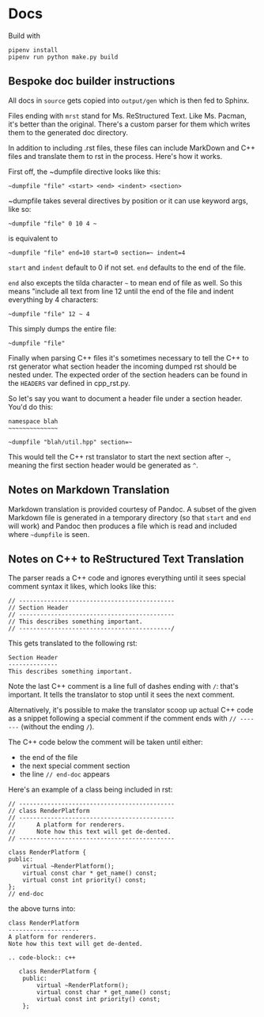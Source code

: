 # Docs

Build with

    pipenv install
    pipenv run python make.py build

## Bespoke doc builder instructions

All docs in `source` gets copied into `output/gen` which is then fed to Sphinx.

Files ending with `mrst` stand for Ms. ReStructured Text. Like Ms. Pacman, it's better than the original. There's a custom parser for them which writes them to the generated doc directory.

In addition to including .rst files, these files can include MarkDown and C++ files and translate them to rst in the process. Here's how it works.

First off, the ~dumpfile directive looks like this:

    ~dumpfile "file" <start> <end> <indent> <section>

~dumpfile takes several directives by position or it can use keyword args, like so:

    ~dumpfile "file" 0 10 4 ~

is equivalent to

    ~dumpfile "file" end=10 start=0 section=~ indent=4

`start` and `indent` default to 0 if not set. `end` defaults to the end of the file.

`end` also excepts the tilda character `~` to mean end of file as well. So this means "include all text from line 12 until the end of the file and indent everything by 4 characters:

    ~dumpfile "file" 12 ~ 4

This simply dumps the entire file:

    ~dumpfile "file"

Finally when parsing C++ files it's sometimes necessary to tell the C++ to rst generator what section header the incoming dumped rst should be nested under. The expected order of the section headers can be found in the `HEADERS` var defined in cpp_rst.py.

So let's say you want to document a header file under a section header. You'd do this:

    namespace blah
    ~~~~~~~~~~~~~~

    ~dumpfile "blah/util.hpp" section=~

This would tell the C++ rst translator to start the next section after `~`, meaning the first section header would be generated as `^`.

## Notes on Markdown Translation

Markdown translation is provided courtesy of Pandoc. A subset of the given Markdown file is generated in a temporary directory (so that `start` and `end` will work) and Pandoc then produces a file which is read and included where `~dumpfile` is seen.

## Notes on C++ to ReStructured Text Translation

The parser reads a C++ code and ignores everything until it sees special comment syntax it likes, which looks like this:

    // --------------------------------------------
    // Section Header
    // --------------------------------------------
    // This describes something important.
    // -------------------------------------------/

This gets translated to the following rst:

    Section Header
    --------------
    This describes something important.

Note the last C++ comment is a line full of dashes ending with `/`: that's important. It tells the translator to stop until it sees the next comment.

Alternatively, it's possible to make the translator scoop up actual C++ code as a snippet following a special comment if the comment ends with `// -------` (without the ending `/`).

The C++ code below the comment will be taken until either:

* the end of the file
* the next special comment section
* the line `// end-doc` appears

Here's an example of a class being included in rst:

    // --------------------------------------------
    // class RenderPlatform
    // --------------------------------------------
    //      A platform for renderers.
    //      Note how this text will get de-dented.
    // --------------------------------------------

    class RenderPlatform {
    public:
        virtual ~RenderPlatform();
        virtual const char * get_name() const;
        virtual const int priority() const;
    };
    // end-doc

the above turns into:

    class RenderPlatform
    --------------------
    A platform for renderers.
    Note how this text will get de-dented.

    .. code-block:: c++

       class RenderPlatform {
        public:
            virtual ~RenderPlatform();
            virtual const char * get_name() const;
            virtual const int priority() const;
        };
